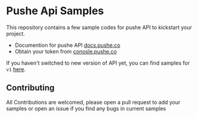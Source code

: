 # Pushe Api Samples

This repository contains a few sample codes for pushe API to kickstart your project.

  * Documention for pushe API [docs.pushe.co][api]
  * Obtain your token from [conosle.pushe.co][console]

If you haven't switched to new version of API yet, you can find samples for `v1` [here][api_v1].

## Contributing

All Contributions are welcomed, please open a pull request to add your samples or open an issue if you find any bugs in current samples


[api]: https://docs.pushe.co/api/
[console]: https://console.pushe.co/
[api_v1]: https://github.com/pusheco/pushe-api-samples/tree/v1/
